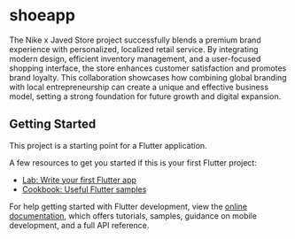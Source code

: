 # shoeapp

The Nike x Javed Store project successfully blends a premium brand experience with personalized, localized retail service. By integrating modern design, efficient inventory management, and a user-focused shopping interface, the store enhances customer satisfaction and promotes brand loyalty. This collaboration showcases how combining global branding with local entrepreneurship can create a unique and effective business model, setting a strong foundation for future growth and digital expansion.

## Getting Started

This project is a starting point for a Flutter application.

A few resources to get you started if this is your first Flutter project:

- [Lab: Write your first Flutter app](https://docs.flutter.dev/get-started/codelab)
- [Cookbook: Useful Flutter samples](https://docs.flutter.dev/cookbook)

For help getting started with Flutter development, view the
[online documentation](https://docs.flutter.dev/), which offers tutorials,
samples, guidance on mobile development, and a full API reference.
